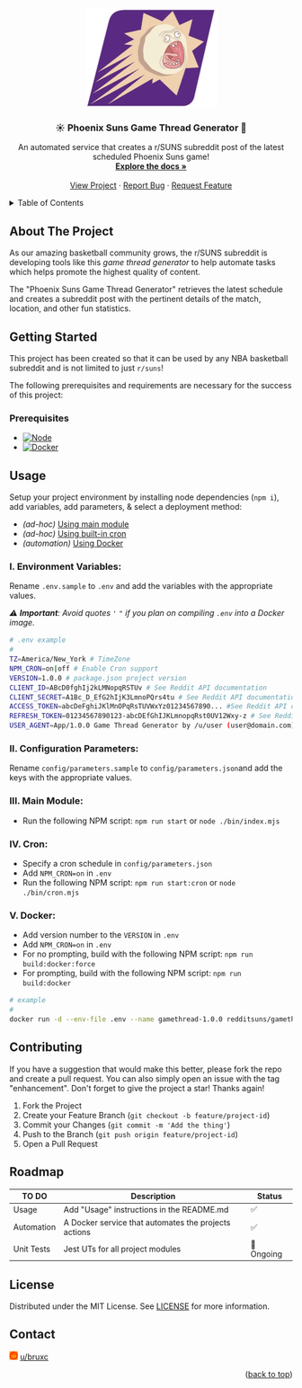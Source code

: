 <!-- PROJECT LOGO -->
<br />
<div align="center">
  <a href="https://github.com/redditsuns/gamethread/">
    <img src="docs/images/logo.png" alt="Logo" width="235" height="177">
  </a>
  <h3 align="center">☀️ Phoenix Suns Game Thread Generator 🤖</h3>
  <p align="center">
    An automated service that creates a r/SUNS subreddit post of the latest scheduled Phoenix Suns game!
    <br />
    <a href="https://github.com/redditsuns/gamethread/tree/main/docs"><strong>Explore the docs »</strong></a>
    <br />
    <br />
    <a href="https://agile.sunsreddit.net/projects/suns-gamethread-project/">View Project</a>
    ·
    <a href="https://github.com/redditsuns/gamethread/issues">Report Bug</a>
    ·
    <a href="https://github.com/redditsuns/gamethread/issues">Request Feature</a>
  </p>
</div>

<!-- TABLE OF CONTENTS -->
<a name="readme-top"></a>
<details>
  <summary>Table of Contents</summary>
  <ol>
    <li>
      <a href="#about-the-project">About The Project</a>
    </li>
    <li>
      <a href="#getting-started">Getting Started</a>
      <ul>
        <li><a href="#prerequisites">Prerequisites</a></li>
      </ul>
    </li>
    <li><a href="#usage">Usage</a></li>
      <ul>
        <li><a href="#i-environment-variables">Environment Variables</a></li>
        <li><a href="#ii-configuration-parameters">Configuration Parameters</a></li>
        <li><a href="#iii-main-module">Main Module</a></li>
        <li><a href="#iv-cron">Cron</a></li>
        <li><a href="#v-docker">Docker</a></li>
      </ul>
    <li><a href="#contributing">Contributing</a></li>
    <li><a href="#roadmap">Roadmap</a></li>
        <li><a href="#license">License</a></li>
    <li><a href="#contact">Contact</a></li>
  </ol>
</details>


## About The Project
As our amazing basketball community grows, the r/SUNS subreddit is developing tools like 
this *game thread generator* to help automate tasks which helps promote the highest quality of content.

The "Phoenix Suns Game Thread Generator" retrieves the latest schedule and creates a subreddit post
with the pertinent details of the match, location, and other fun statistics.


## Getting Started
  This project has been created so that it can be used by any NBA basketball subreddit and is not limited to just `r/suns`! 
  
  The following prerequisites and requirements are necessary for the success of this project:


### Prerequisites
* [![Node][node-shield]][node-url]
* [![Docker][docker-shield]][docker-url]


## Usage
  Setup your project environment by installing node dependencies (`npm i`),
  add variables, add parameters, & select a deployment method:
  - _(ad-hoc)_ [Using main module](#iii-main-module)
  - _(ad-hoc)_ [Using built-in cron](#iv-cron)
  - _(automation)_ [Using Docker](#v-docker)


### I. Environment Variables:
  Rename `.env.sample` to `.env` and add the variables with the appropriate values.

  _⚠️ __Important__: Avoid quotes `'` `"` if you plan on compiling `.env` into a Docker image._
  ```bash
  # .env example
  #
  TZ=America/New_York # TimeZone
  NPM_CRON=on|off # Enable Cron support
  VERSION=1.0.0 # package.json project version
  CLIENT_ID=ABcD0fghIj2kLMNopqRSTUv # See Reddit API documentation
  CLIENT_SECRET=A1Bc_D_EfG2hIjK3LmnoPQrs4tu # See Reddit API documentation
  ACCESS_TOKEN=abcDeFghiJKlMnOPqRsTUVWxYz01234567890... #See Reddit API documentation
  REFRESH_TOKEN=01234567890123-abcDEfGhIJKLmnopqRst0UV12Wxy-z # See Reddit API documentation
  USER_AGENT=App/1.0.0 Game Thread Generator by /u/user (user@domain.com) # See Reddit API documentation
  ```

### II. Configuration Parameters:
  Rename `config/parameters.sample` to `config/parameters.json`and add the keys with the appropriate values.

### III. Main Module:
  - Run the following NPM script: `npm run start` or `node ./bin/index.mjs`

### IV. Cron:
  - Specify a cron schedule in `config/parameters.json`
  - Add `NPM_CRON=on` in `.env`
  - Run the following NPM script: `npm run start:cron` or `node ./bin/cron.mjs`

### V. Docker:
  - Add version number to the `VERSION` in `.env`
  - Add `NPM_CRON=on` in `.env`
  - For no prompting, build with the following NPM script: `npm run build:docker:force`
  - For prompting, build with the following NPM script: `npm run build:docker`

  ```bash
  # example
  #
  docker run -d --env-file .env --name gamethread-1.0.0 redditsuns/gamethread:1.0.0
  ```

## Contributing
  If you have a suggestion that would make this better, please fork the repo and create a pull request. You can also simply open an issue with the tag "enhancement".
  Don't forget to give the project a star! Thanks again!

  1. Fork the Project
  2. Create your Feature Branch (`git checkout -b feature/project-id`)
  3. Commit your Changes (`git commit -m 'Add the thing'`)
  4. Push to the Branch (`git push origin feature/project-id`)
  5. Open a Pull Request


## Roadmap
  | TO DO      | Description                                          | Status
  | --         | --                                                   | --
  | Usage      | Add "Usage" instructions in the README.md            | ✅
  | Automation | A Docker service that automates the projects actions | ✅
  | Unit Tests | Jest UTs for all project modules                     | 🚧 Ongoing


## License
  Distributed under the MIT License. See [LICENSE][license-url] for more information.


<!-- CONTACT -->
## Contact
<html>
  <body>
    <p><img src="./docs/images/reddit.svg" style="width:3%; filter: invert(32%) sepia(91%) saturate(2585%) hue-rotate(0deg) brightness(100%) contrast(110%);">
    <a href="https://reddit.com/u/bruxc/">u/bruxc</a>
    </p>
  </body>
</html>

<p align="right">(<a href="#readme-top">back to top</a>)</p>


<!-- MARKDOWN LINKS -->
  <!-- Shields -->
  [docker-shield]: https://img.shields.io/badge/Docker-%5E24.0.7-green?style=appveyor&logo=docker
  [docker-url]:    https://docs.docker.com/engine/install/
  [node-shield]:   https://img.shields.io/badge/Node.js-%5E21.5.0-green?style=appveyor&logo=nodedotjs
  [node-url]:      https://nodejs.org/en/docs/

  <!-- License -->
  [license-url]: LICENSE
